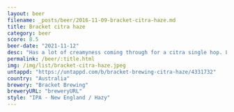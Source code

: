```yaml
---
layout: beer
filename: _posts/beer/2016-11-09-bracket-citra-haze.md
title: Bracket citra haze
category: beer
score: 8.5
beer-date: "2021-11-12"
desc: "Has a lot of creamyness coming through for a citra single hop. Light for what it is but still high on the flavour side"
permalink: /beer/:title.html
img: /img/list/bracket-citra-haze.jpeg
untappd: "https://untappd.com/b/bracket-brewing-citra-haze/4331732"
country: "Australia"
brewery: "Bracket Brewing"
breweryURL: "breweryURL"
style: "IPA - New England / Hazy"
---
```

